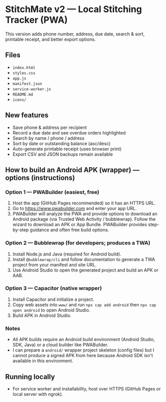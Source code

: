 # StitchMate v2 — Local Stitching Tracker (PWA)

This version adds phone number, address, due date, search & sort, printable receipt, and better export options.

## Files
- `index.html`
- `styles.css`
- `app.js`
- `manifest.json`
- `service-worker.js`
- `README.md`
- `icons/`

## New features
- Save phone & address per recipient
- Record a due date and see overdue orders highlighted
- Search by name / phone / address
- Sort by date or outstanding balance (asc/desc)
- Auto-generate printable receipt (uses browser print)
- Export CSV and JSON backups remain available

## How to build an Android APK (wrapper) — options (instructions)

### Option 1 — PWABuilder (easiest, free)
1. Host the app (GitHub Pages recommended) so it has an HTTPS URL.
2. Go to https://www.pwabuilder.com and enter your app URL.
3. PWABuilder will analyze the PWA and provide options to download an Android package (via Trusted Web Activity / bubblewrap). Follow the wizard to download an APK or App Bundle. PWABuilder provides step-by-step guidance and often free build options.

### Option 2 — Bubblewrap (for developers; produces a TWA)
1. Install Node.js and Java (required for Android build).
2. Install `@bubblewrap/cli` and follow documentation to generate a TWA project from your manifest and site URL.
3. Use Android Studio to open the generated project and build an APK or AAB.

### Option 3 — Capacitor (native wrapper)
1. Install Capacitor and initialize a project.
2. Copy web assets into `www/` and run `npx cap add android` then `npx cap open android` to open Android Studio.
3. Build APK in Android Studio.

### Notes
- All APK builds require an Android build environment (Android Studio, SDK, Java) or a cloud builder like PWABuilder.
- I can prepare a `android/` wrapper project skeleton (config files) but I cannot produce a signed APK from here because Android SDK isn't available in this environment.

## Running locally
- For service worker and installability, host over HTTPS (GitHub Pages or local server with ngrok).

